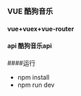 ### VUE 酷狗音乐

#### vue+vuex+vue-router 

#### api 酷狗音乐api

####运行
  *  npm install
  *  npm run dev


